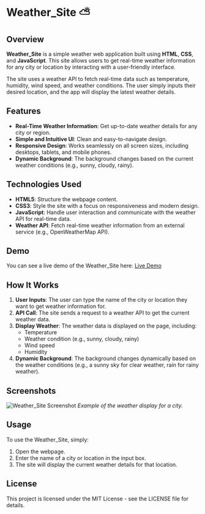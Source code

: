 # Weather_Site ⛅

## Overview
**Weather_Site** is a simple weather web application built using **HTML**, **CSS**, and **JavaScript**. This site allows users to get real-time weather information for any city or location by interacting with a user-friendly interface.

The site uses a weather API to fetch real-time data such as temperature, humidity, wind speed, and weather conditions. The user simply inputs their desired location, and the app will display the latest weather details.

## Features
- **Real-Time Weather Information**: Get up-to-date weather details for any city or region.
- **Simple and Intuitive UI**: Clean and easy-to-navigate design.
- **Responsive Design**: Works seamlessly on all screen sizes, including desktops, tablets, and mobile phones.
- **Dynamic Background**: The background changes based on the current weather conditions (e.g., sunny, cloudy, rainy).

## Technologies Used
- **HTML5**: Structure the webpage content.
- **CSS3**: Style the site with a focus on responsiveness and modern design.
- **JavaScript**: Handle user interaction and communicate with the weather API for real-time data.
- **Weather API**: Fetch real-time weather information from an external service (e.g., OpenWeatherMap API).

## Demo
You can see a live demo of the Weather_Site here: [Live Demo](https://aadisharma49.github.io/Weather_Site/) <!-- Add the live demo link here once deployed -->

## How It Works
1. **User Inputs**: The user can type the name of the city or location they want to get weather information for.
2. **API Call**: The site sends a request to a weather API to get the current weather data.
3. **Display Weather**: The weather data is displayed on the page, including:
   - Temperature
   - Weather condition (e.g., sunny, cloudy, rainy)
   - Wind speed
   - Humidity
4. **Dynamic Background**: The background changes dynamically based on the weather conditions (e.g., a sunny sky for clear weather, rain for rainy weather).

## Screenshots
![Weather_Site Screenshot](#) <!-- Add the screenshot link here -->
*Example of the weather display for a city.*

## Usage
To use the Weather_Site, simply:
1. Open the webpage.
2. Enter the name of a city or location in the input box.
3. The site will display the current weather details for that location.

## License
This project is licensed under the MIT License - see the LICENSE file for details.
